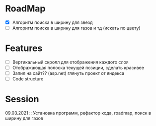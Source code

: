 # RoadMap

- [x] Алгоритм поиска в ширину для звезд 
- [ ] Алгоритм поиска в ширину для газов и тд (искать по цвету)

# Features

- [ ] Вертикальный скролл для отображения каждого слоя
- [ ] Отображающая полоска текущей позиции, сделать красивее
- [ ] Запил на сайт?? (asp.net) глянуть проект от яндекса
- [ ] Code structure

# Session

09.03.2021 :: Установка программ, рефактор кода, roadmap, поиск в ширину для газов